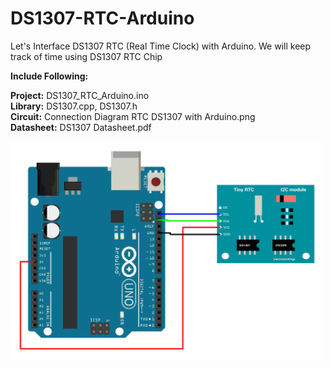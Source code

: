 # DS1307-RTC-Arduino
Let's Interface DS1307 RTC (Real Time Clock) with Arduino. We will keep track of time using DS1307 RTC Chip

<b><p>Include Following:</p></b>
<b>Project:</b> DS1307_RTC_Arduino.ino<br />
<b>Library:</b> DS1307.cpp, DS1307.h<br />
<b>Circuit:</b> Connection Diagram RTC DS1307 with Arduino.png<br />
<b>Datasheet:</b> DS1307 Datasheet.pdf<br />


<img src="https://github.com/binaryupdates/DS1307-RTC-Arduino/blob/master/Connection%20Diagram%20RTC%20DS1307%20with%20Arduino%20.png?raw=true" alt="display this" width=500 height=350>
